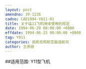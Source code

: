 ```yaml
---
layout: post
amendno: 39-1226
cadno: CAD1994-Y011-01
title: 关于运11飞机继续使用的规定
date: 1994-06-20 00:00:00 +0800
effdate: 1994-06-25 00:00:00 +0800
tag: Y011
categories: 民航总局航空器适航司
author: 王彦田
---
```


##适用范围:
Y11型飞机

